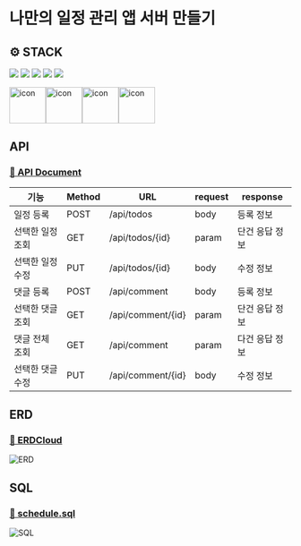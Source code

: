 # 나만의 일정 관리 앱 서버 만들기

## ⚙ STACK
![](https://img.shields.io/badge/SpringBoot-6db33f?style=flat-square&logo=springboot&logoColor=white)
![](https://img.shields.io/badge/Gradle-02303a?style=flat-square&logo=gradle&logoColor=white)
![](https://img.shields.io/badge/IntelliJ-000000?style=flat-square&logo=intellijidea&logoColor=white)
![](https://img.shields.io/badge/Postman-ff6c37?style=flat-square&logo=postman&logoColor=white)
![](https://img.shields.io/badge/Git-f05032?style=flat-square&logo=git&logoColor=white)

<div style="display: flex; align-items: flex-start;">
<img src="https://techstack-generator.vercel.app/java-icon.svg" alt="icon" width="65" height="65" />
<img src="https://techstack-generator.vercel.app/mysql-icon.svg" alt="icon" width="65" height="65" />
<img src="https://techstack-generator.vercel.app/github-icon.svg" alt="icon" width="65" height="65" />
<img src="https://techstack-generator.vercel.app/restapi-icon.svg" alt="icon" width="65" height="65" />
</div>

## API
### [🔗 API Document](https://)

| 기능        | Method | URL               | request | response       |
|-----------|--------|-------------------|---------|----------------|
| 일정 등록     | POST   | /api/todos        | body    | 등록 정보      |
| 선택한 일정 조회 | GET    | /api/todos/{id}   | param   | 단건 응답 정보 |
| 선택한 일정 수정 | PUT    | /api/todos/{id}   | body    | 수정 정보      |
| 댓글 등록     | POST   | /api/comment      | body    | 등록 정보      |
| 선택한 댓글 조회 | GET    | /api/comment/{id} | param   | 단건 응답 정보 |
| 댓글 전체 조회  | GET    | /api/comment      | param   | 다건 응답 정보 |
| 선택한 댓글 수정 | PUT    | /api/comment/{id} | body    | 수정 정보      |


## ERD
### [🔗 ERDCloud](https://) <br/>
![ERD](https://img1.daumcdn.net/thumb/R1280x0/?scode=mtistory2&fname=https%3A%2F%2Fblog.kakaocdn.net%2Fdn%2FyoMty%2FbtsJgDlR8dy%2FO2pFZy6bmX8CFRJno80kK1%2Fimg.png)

## SQL
### [🔗 schedule.sql](https://github.com/everydayspring/spring-jpa-scheduler/blob/main/query.sql) <br/>
![SQL](https://img1.daumcdn.net/thumb/R1280x0/?scode=mtistory2&fname=https%3A%2F%2Fblog.kakaocdn.net%2Fdn%2Fsw0R7%2FbtsJgEd3lJE%2FIZ1C9swPLekPZAnxhrRD2k%2Fimg.png)

